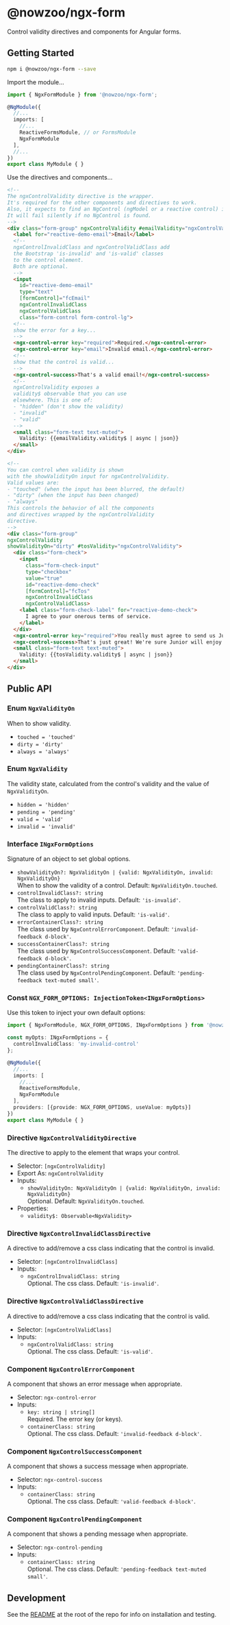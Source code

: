 # @nowzoo/ngx-form

Control validity directives and components for Angular forms.


## Getting Started

```bash
npm i @nowzoo/ngx-form --save
```

Import the module...

```typescript
import { NgxFormModule } from '@nowzoo/ngx-form';

@NgModule({
  //...
  imports: [
    //...
    ReactiveFormsModule, // or FormsModule
    NgxFormModule
  ],
  //...
})
export class MyModule { }
```

Use the directives and components...
```html
<!--
The ngxControlValidity directive is the wrapper.
It's required for the other components and directives to work.
Also, it expects to find an NgControl (ngModel or a reactive control) inside.
It will fail silently if no NgControl is found.
-->
<div class="form-group" ngxControlValidity #emailValidity="ngxControlValidity">
  <label for="reactive-demo-email">Email</label>
  <!--
  ngxControlInvalidClass and ngxControlValidClass add
  the Bootstrap 'is-invalid' and 'is-valid' classes
  to the control element.
  Both are optional.
  -->
  <input
    id="reactive-demo-email"
    type="text"
    [formControl]="fcEmail"
    ngxControlInvalidClass
    ngxControlValidClass
    class="form-control form-control-lg">
  <!--
  show the error for a key...
  -->
  <ngx-control-error key="required">Required.</ngx-control-error>
  <ngx-control-error key="email">Invalid email.</ngx-control-error>
  <!--
  show that the control is valid...
  -->
  <ngx-control-success>That's a valid email!</ngx-control-success>
  <!--
  ngxControlValidity exposes a
  validity$ observable that you can use
  elsewhere. This is one of:
  - "hidden" (don't show the validity)
  - "invalid"
  - "valid"
  -->
  <small class="form-text text-muted">
    Validity: {{emailValidity.validity$ | async | json}}
  </small>
</div>

<!--
You can control when validity is shown
with the showValidityOn input for ngxControlValidity.
Valid values are:
- "touched" (when the input has been blurred, the default)
- "dirty" (when the input has been changed)
- "always"
This controls the behavior of all the components
and directives wrapped by the ngxControlValidity
directive.
-->
<div class="form-group"
ngxControlValidity
showValidityOn="dirty" #tosValidity="ngxControlValidity">
  <div class="form-check">
    <input
      class="form-check-input"
      type="checkbox"
      value="true"
      id="reactive-demo-check"
      [formControl]="fcTos"
      ngxControlInvalidClass
      ngxControlValidClass>
    <label class="form-check-label" for="reactive-demo-check">
      I agree to your onerous terms of service.
    </label>
  </div>
  <ngx-control-error key="required">You really must agree to send us Junior.</ngx-control-error>
  <ngx-control-success>That's just great! We're sure Junior will enjoy work in the salt mine.</ngx-control-success>
  <small class="form-text text-muted">
    Validity: {{tosValidity.validity$ | async | json}}
  </small>
</div>

```




## Public API

### Enum `NgxValidityOn`

When to show validity.

- `touched = 'touched'`
- `dirty = 'dirty'`
- `always = 'always'`

### Enum `NgxValidity`

The validity state, calculated from the control's validity and the value of `NgxValidityOn`.

- `hidden = 'hidden'`
- `pending = 'pending'`
- `valid = 'valid'`
- `invalid = 'invalid'`

### Interface `INgxFormOptions`

Signature of an object to set global options.

- `showValidityOn?: NgxValidityOn | {valid: NgxValidityOn, invalid: NgxValidityOn}`    
When to show the validity of a control. Default: `NgxValidityOn.touched`.
- `controlInvalidClass?: string`   
The class to apply to invalid inputs. Default: `'is-invalid'`.
- `controlValidClass?: string`   
The class to apply to valid inputs. Default: `'is-valid'`.
- `errorContainerClass?: string`   
The class used by `NgxControlErrorComponent`. Default: `'invalid-feedback d-block'`.
- `successContainerClass?: string`  
The class used by `NgxControlSuccessComponent`. Default: `'valid-feedback d-block'`.
- `pendingContainerClass?: string`  
The class used by `NgxControlPendingComponent`. Default: `'pending-feedback text-muted small'`. 

### Const `NGX_FORM_OPTIONS: InjectionToken<INgxFormOptions>`

Use this token to inject your own default options: 

```typescript
import { NgxFormModule, NGX_FORM_OPTIONS, INgxFormOptions } from '@nowzoo/ngx-form';

const myOpts: INgxFormOptions = {
  controlInvalidClass: 'my-invalid-control'
};

@NgModule({
  //...
  imports: [
    //...
    ReactiveFormsModule, 
    NgxFormModule
  ],
  providers: [{provide: NGX_FORM_OPTIONS, useValue: myOpts}]
})
export class MyModule { }
```


### Directive `NgxControlValidityDirective`

The directive to apply to the element that wraps your control.

- Selector: `[ngxControlValidity]`
- Export As: `ngxControlValidity`
- Inputs:
  - `showValidityOn: NgxValidityOn | {valid: NgxValidityOn, invalid: NgxValidityOn}`   
  Optional. Default: `NgxValidityOn.touched`.
- Properties:
  - `validity$: Observable<NgxValidity> `

### Directive `NgxControlInvalidClassDirective`

A directive to add/remove a css class indicating that the control is invalid.

- Selector: `[ngxControlInvalidClass]`
- Inputs:
  - `ngxControlInvalidClass: string`   
  Optional. The css class. Default: `'is-invalid'`.


### Directive `NgxControlValidClassDirective`

A directive to add/remove a css class indicating that the control is valid.

- Selector: `[ngxControlValidClass]`
- Inputs:
  - `ngxControlValidClass: string`   
  Optional. The css class. Default: `'is-valid'`.

### Component `NgxControlErrorComponent`

A component that shows an error message when appropriate.

- Selector: `ngx-control-error`
- Inputs:
  - `key: string | string[]`  
  Required. The error key (or keys).
  - `containerClass: string`   
  Optional. The css class.  Default: `'invalid-feedback d-block'`.

### Component `NgxControlSuccessComponent`

A component that shows a success message when appropriate.

- Selector: `ngx-control-success`
- Inputs:
  - `containerClass: string`   
  Optional. The css class.  Default: `'valid-feedback d-block'`.

### Component `NgxControlPendingComponent`

A component that shows a pending message when appropriate.

- Selector: `ngx-control-pending`
- Inputs:
  - `containerClass: string`   
  Optional. The css class.  Default: `'pending-feedback text-muted small'`. 



## Development

See the [README](https://github.com/nowzoo/ngx) at the root of the repo for info on installation and testing.